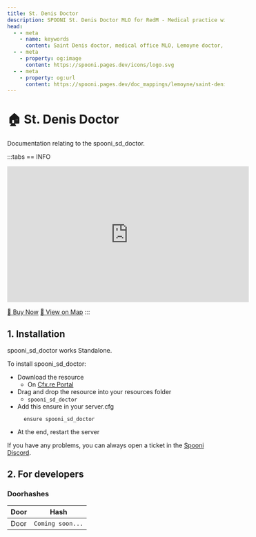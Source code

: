 ```yaml
---
title: St. Denis Doctor
description: SPOONI St. Denis Doctor MLO for RedM - Medical practice with examination rooms and surgery. Healthcare facility for Saint Denis roleplay in Red Dead Redemption 2.
head:
  - - meta
    - name: keywords
      content: Saint Denis doctor, medical office MLO, Lemoyne doctor, St Denis healthcare, medical practice, RedM doctor, RDR2 clinic
  - - meta
    - property: og:image
      content: https://spooni.pages.dev/icons/logo.svg
  - - meta
    - property: og:url
      content: https://spooni.pages.dev/doc_mappings/lemoyne/saint-denis/spooni_sd_doctor
---
```


# 🏠 St. Denis Doctor
Documentation relating to the spooni_sd_doctor.

:::tabs
== INFO
<iframe width="560" height="315" src="https://www.youtube.com/embed/3mfP3B16CnI?si=HiL7R5-UvPxVlLSX" frameborder="0" allow="accelerometer; autoplay; clipboard-write; encrypted-media; gyroscope; picture-in-picture; web-share" referrerpolicy="strict-origin-when-cross-origin" allowfullscreen></iframe>

<a href="https://spooni-mapping.tebex.io/package/6960718" class="button-buy">🛒 Buy Now</a>
<a href="https://spooni.de/rdr2/?m=house226" class="button-map">📍 View on Map</a>
:::

## 1. Installation
spooni_sd_doctor works Standalone.  

To install spooni_sd_doctor:
- Download the resource
  - On [Cfx.re Portal](https://portal.cfx.re/)
- Drag and drop the resource into your resources folder
  - `spooni_sd_doctor`
- Add this ensure in your server.cfg
  ```
    ensure spooni_sd_doctor
  ```
- At the end, restart the server

If you have any problems, you can always open a ticket in the [Spooni Discord](https://discord.gg/spooni).

## 2. For developers
### Doorhashes
| Door                      | Hash
|---------------------------|----------------------------------------------------------------------------------|
| Door                      | `Coming soon...`
